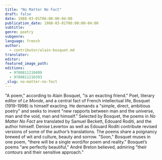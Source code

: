 ```yaml
---
title: "No Matter No Fact"
draft: false
date: 1988-03-01T06:00:00-04:00
publication_date: 1988-03-01T06:00:00-04:00
subtitle:
genre: poetry
subgenre:
language: french
author:
  - contributor/alain-bosquet.md
translator:
editor:
featured_image_path:
editions:
  - 9780811210409
  - 9780811210393
_slug: no-matter-no-fact
---
```


"A poem," according to Alain Bosquet, "is an exacting friend." Poet, literary editor of _Le Monde_, and a central fact of French intellectual life, Bosquet (1919-1998) is himself exacting. He demands a "simple, direct, ambitious poetry" and seeks to invent "new rapports between man and the universe, man and the void, man and himself." Selected by Bosquet, the poems in _No Matter No Fact_ are translated by Samuel Beckett, Edouard Roditi, and the author himself. Denise Levertov as well as Edouard Roditi contribute revised versions of some of the author’s translations. The poems share a poignancy brewed of wit and culture, beauty and sorrow. "Soon," Bosquet muses in one poem, "there will be a single word/for poem and reality." Bosquet’s poems "are perfectly beautiful," André Breton believed, admiring "their contours and their sensitive approach."

